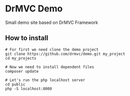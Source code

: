 # DrMVC Demo

Small demo site based on DrMVC Framework

## How to install

    # For first we need clone the demo project
    git clone https://github.com/drmvc/demo.git my_project
    cd my_projects

    # Now we need to install dependent files
    composer update

    # Let's run the php localhost server
    cd public
    php -S localhost:8000
